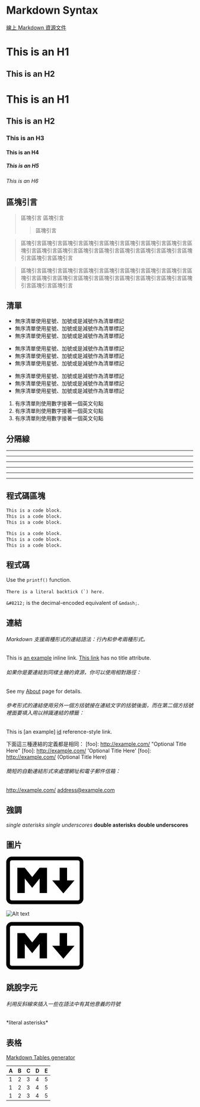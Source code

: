 # Markdown Syntax

[線上 Markdown 資源文件](https://markdown.tw/)

This is an H1
=============

This is an H2
-------------

# This is an H1
## This is an H2
### This is an H3
#### This is an H4
##### This is an H5
###### This is an H6

## 區塊引言

> 區塊引言
> 區塊引言
> > 區塊引言

> 區塊引言區塊引言區塊引言區塊引言區塊引言區塊引言區塊引言區塊引言區塊引言區塊引言區塊引言區塊引言區塊引言區塊引言區塊引言區塊引言區塊引言區塊引言區塊引言

> 區塊引言區塊引言區塊引言區塊引言區塊引言區塊引言區塊引言區塊引言區塊引言區塊引言區塊引言區塊引言區塊引言區塊引言區塊引言區塊引言區塊引言區塊引言區塊引言

## 清單

*   無序清單使用星號、加號或是減號作為清單標記
*   無序清單使用星號、加號或是減號作為清單標記
*   無序清單使用星號、加號或是減號作為清單標記

+   無序清單使用星號、加號或是減號作為清單標記
+   無序清單使用星號、加號或是減號作為清單標記
+   無序清單使用星號、加號或是減號作為清單標記

-   無序清單使用星號、加號或是減號作為清單標記
-   無序清單使用星號、加號或是減號作為清單標記
-   無序清單使用星號、加號或是減號作為清單標記

1.  有序清單則使用數字接著一個英文句點
2.  有序清單則使用數字接著一個英文句點
3.  有序清單則使用數字接著一個英文句點

## 分隔線

* * *
***
*****
- - -
---
---------------------------------------

## 程式碼區塊

    This is a code block.
    This is a code block.
    This is a code block.
    
```
This is a code block.
This is a code block.
This is a code block.
```
    
## 程式碼

Use the `printf()` function.

``There is a literal backtick (`) here.``

`&#8212;` is the decimal-encoded equivalent of `&mdash;`.

## 連結

###### Markdown 支援兩種形式的連結語法：行內和參考兩種形式。
This is [an example](http://example.com/ "Title") inline link.
[This link](http://example.net/) has no title attribute.

###### 如果你是要連結到同樣主機的資源，你可以使用相對路徑：
See my [About](/about/) page for details.  

###### 參考形式的連結使用另外一個方括號接在連結文字的括號後面，而在第二個方括號裡面要填入用以辨識連結的標籤：
This is [an example] [id] reference-style link.

[id]: http://example.com/  "Optional Title Here"

下面這三種連結的定義都是相同：
[foo]: http://example.com/  "Optional Title Here"
[foo]: http://example.com/  'Optional Title Here'
[foo]: http://example.com/  (Optional Title Here)

###### 簡短的自動連結形式來處理網址和電子郵件信箱：
<http://example.com/>
<address@example.com>

## 強調

*single asterisks*
_single underscores_
**double asterisks**
__double underscores__

## 圖片

![Alt text](./images/208x128.png)

![Alt text](https://markdown.tw/images/208x128.png "Optional title")

![Alt text][idImage]

[idImage]:images/208x128.png

## 跳脫字元

###### 利用反斜線來插入一些在語法中有其他意義的符號
\*literal asterisks\*

## 表格
[Markdown Tables generator](https://www.tablesgenerator.com/markdown_tables)

| A | B | C | D | E |
|---|---|---|---|---|
| 1 | 2 | 3 | 4 | 5 |
| 1 | 2 | 3 | 4 | 5 |
| 1 | 2 | 3 | 4 | 5 |
